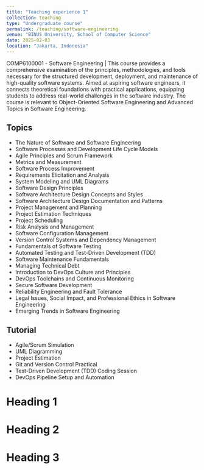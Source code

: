 ```yaml
---
title: "Teaching experience 1"
collection: teaching
type: "Undergraduate course"
permalink: /teaching/software-engineering
venue: "BINUS University, School of Computer Science"
date: 2025-02-03
location: "Jakarta, Indonesia"
---
```


COMP6100001 - Software Engineering | This course provides a comprehensive examination of the principles, methodologies, and tools necessary for the structured development, deployment, and maintenance of high-quality software systems. Aimed at aspiring software engineers, it connects theoretical foundations with practical applications, equipping students to address real-world challenges in the software industry. The course is relevant to Object-Oriented Software Engineering and Advanced Topics in Software Engineering.

## Topics
- The Nature of Software and Software Engineering
- Software Processes and Development Life Cycle Models
- Agile Principles and Scrum Framework
- Metrics and Measurement
- Software Process Improvement
- Requirements Elicitation and Analysis
- System Modeling and UML Diagrams
- Software Design Principles
- Software Architecture Design Concepts and Styles
- Software Architecture Design Documentation and Patterns
- Project Management and Planning
- Project Estimation Techniques
- Project Scheduling
- Risk Analysis and Management
- Software Configuration Management
- Version Control Systems and Dependency Management
- Fundamentals of Software Testing
- Automated Testing and Test-Driven Development (TDD)
- Software Maintenance Fundamentals
- Managing Technical Debt
- Introduction to DevOps Culture and Principles
- DevOps Toolchains and Continuous Monitoring
- Secure Software Development
- Reliability Engineering and Fault Tolerance
- Legal Issues, Social Impact, and Professional Ethics in Software Engineering
- Emerging Trends in Software Engineering

## Tutorial
- Agile/Scrum Simulation
- UML Diagramming
- Project Estimation
- Git and Version Control Practical
- Test-Driven Development (TDD) Coding Session
- DevOps Pipeline Setup and Automation

Heading 1
======

Heading 2
======

Heading 3
======